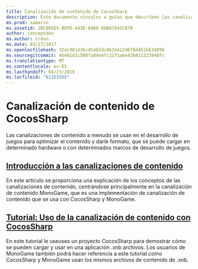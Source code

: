 ```yaml
---
title: Canalización de contenido de CocosSharp
description: Este documento vínculos a guías que describen las canalizaciones de contenido en general y la canalización de contenido de CocosSharp en particular.
ms.prod: xamarin
ms.assetid: 2BC895E5-BDFD-443D-A96D-86BA7042CB70
author: conceptdev
ms.author: crdun
ms.date: 03/27/2017
ms.openlocfilehash: 32dc98143bc45482dc863d412d678d452b634890
ms.sourcegitcommit: 4b402d1c508fa84e4fc3171a6e43b811323948fc
ms.translationtype: MT
ms.contentlocale: es-ES
ms.lasthandoff: 04/23/2019
ms.locfileid: "61153355"
---
```

# <a name="cocossharp-content-pipeline"></a>Canalización de contenido de CocosSharp

Las canalizaciones de contenido a menudo se usan en el desarrollo de juegos para optimizar el contenido y darle formato, que se puede cargar en determinado hardware o con determinados marcos de desarrollo de juegos.

##  <a name="introduction-to-content-pipelinesgraphics-gamescocossharpcontent-pipelineintroductionmd"></a>[Introducción a las canalizaciones de contenido](~/graphics-games/cocossharp/content-pipeline/introduction.md)

En este artículo se proporciona una explicación de los conceptos de las canalizaciones de contenido, centrándose principalmente en la canalización de contenido MonoGame, que es una implementación de canalización de contenido que se usa con CocosSharp y MonoGame.

##  <a name="walkthrough--using-the-content-pipeline-with-cocossharpgraphics-gamescocossharpcontent-pipelinewalkthroughmd"></a>[Tutorial: Uso de la canalización de contenido con CocosSharp](~/graphics-games/cocossharp/content-pipeline/walkthrough.md)

En este tutorial le useuses un proyecto CocosSharp para demostrar cómo se pueden cargar y usar en una aplicación .xnb archivos.  Los usuarios de MonoGame también podrá hacer referencia a este tutorial como CocosSharp y MonoGame usan los mismos archivos de contenido de .xnb.  
